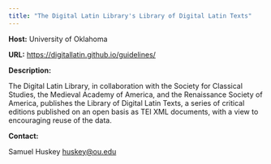 ```yaml
---
title: "The Digital Latin Library's Library of Digital Latin Texts"
---
```

**Host:** University of Oklahoma


**URL:** <https://digitallatin.github.io/guidelines/>


**Description:**


The Digital Latin Library, in collaboration with the Society for Classical Studies, the Medieval Academy of America, and the Renaissance Society of America, publishes the Library of Digital Latin Texts, a series of critical editions published on an open basis as TEI XML documents, with a view to encouraging reuse of the data.


**Contact:**


Samuel Huskey [huskey@ou.edu](mailto:huskey@ou.edu)


